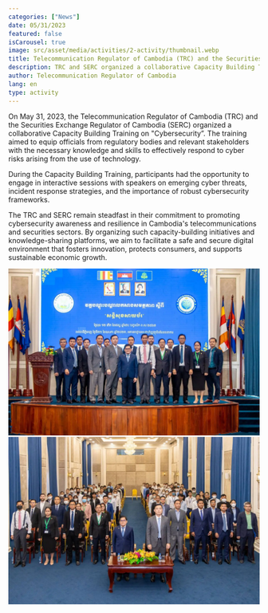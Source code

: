 ```yaml
---
categories: ["News"]
date: 05/31/2023
featured: false
isCarousel: true
image: src/asset/media/activities/2-activity/thumbnail.webp
title: Telecommunication Regulator of Cambodia (TRC) and the Securities Exchange Regulator of Cambodia (SERC) organized a collaborative Capacity Building Training on "Cybersecurity”
description: TRC and SERC organized a collaborative Capacity Building Training on "Cybersecurity”
author: Telecommunication Regulator of Cambodia
lang: en
type: activity
---
```


On May 31, 2023, the Telecommunication Regulator of Cambodia (TRC)
and the Securities Exchange Regulator of Cambodia (SERC) organized a
collaborative Capacity Building Training on "Cybersecurity”. The training
aimed to equip officials from regulatory bodies and relevant stakeholders with the necessary knowledge and skills to effectively respond to cyber risks arising from the use of technology.

During the Capacity Building Training, participants had the opportunity to
engage in interactive sessions with speakers on emerging cyber threats,
incident response strategies, and the importance of robust cybersecurity
frameworks.

The TRC and SERC remain steadfast in their commitment to promoting
cybersecurity awareness and resilience in Cambodia's telecommunications
and securities sectors. By organizing such capacity-building initiatives and knowledge-sharing platforms, we aim to facilitate a safe and secure digital environment that fosters innovation, protects consumers, and supports sustainable economic growth.

![photo 1](src/asset/media/activities/2-activity/photo-1.webp)
![photo 2](src/asset/media/activities/2-activity/photo-2.webp)
